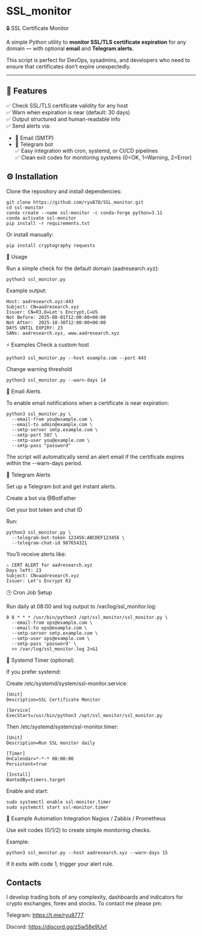 # SSL_monitor
🔒 SSL Certificate Monitor


A simple Python utility to **monitor SSL/TLS certificate expiration** for any domain — with optional **email** and **Telegram alerts**.

This script is perfect for DevOps, sysadmins, and developers who need to ensure that certificates don’t expire unexpectedly.

---

## 🧩 Features

✅ Check SSL/TLS certificate validity for any host  
✅ Warn when expiration is near (default: 30 days)  
✅ Output structured and human-readable info  
✅ Send alerts via:
- 📧 Email (SMTP)
- 💬 Telegram bot  
✅ Easy integration with cron, systemd, or CI/CD pipelines  
✅ Clean exit codes for monitoring systems (0=OK, 1=Warning, 2=Error)

## ⚙️ Installation

Clone the repository and install dependencies:

```
git clone https://github.com/ryu878/SSL_monitor.git
cd ssl-monitor
conda create --name ssl-monitor -c conda-forge python=3.11
conda activate ssl-monitor
pip install -r requirements.txt
```

Or install manually:

```
pip install cryptography requests
```

🚀 Usage

Run a simple check for the default domain (aadresearch.xyz):

```
python3 ssl_monitor.py
```

Example output:
```
Host: aadresearch.xyz:443
Subject: CN=aadresearch.xyz
Issuer: CN=R3,O=Let's Encrypt,C=US
Not Before: 2025-08-01T12:00:00+00:00
Not After:  2025-10-30T12:00:00+00:00
DAYS UNTIL EXPIRY: 23
SANs: aadresearch.xyz, www.aadresearch.xyz
```

⚡ Examples
Check a custom host

```
python3 ssl_monitor.py --host example.com --port 443
```

Change warning threshold
```
python3 ssl_monitor.py --warn-days 14
```

📧 Email Alerts

To enable email notifications when a certificate is near expiration:

```
python3 ssl_monitor.py \
  --email-from you@example.com \
  --email-to admin@example.com \
  --smtp-server smtp.example.com \
  --smtp-port 587 \
  --smtp-user you@example.com \
  --smtp-pass "password"
```

The script will automatically send an alert email if the certificate expires within the --warn-days period.

💬 Telegram Alerts

Set up a Telegram bot and get instant alerts.

Create a bot via @BotFather

Get your bot token and chat ID

Run:

```
python3 ssl_monitor.py \
  --telegram-bot-token 123456:ABCDEF123456 \
  --telegram-chat-id 987654321
```

You’ll receive alerts like:

```
⚠️ CERT ALERT for aadresearch.xyz
Days left: 23
Subject: CN=aadresearch.xyz
Issuer: Let's Encrypt R3
```

🕒 Cron Job Setup

Run daily at 08:00 and log output to /var/log/ssl_monitor.log:

```
0 8 * * * /usr/bin/python3 /opt/ssl_monitor/ssl_monitor.py \
  --email-from ops@example.com \
  --email-to ops@example.com \
  --smtp-server smtp.example.com \
  --smtp-user ops@example.com \
  --smtp-pass 'password' \
  >> /var/log/ssl_monitor.log 2>&1
```

🧠 Systemd Timer (optional)

If you prefer systemd:

Create /etc/systemd/system/ssl-monitor.service:

```
[Unit]
Description=SSL Certificate Monitor

[Service]
ExecStart=/usr/bin/python3 /opt/ssl_monitor/ssl_monitor.py
```

Then /etc/systemd/system/ssl-monitor.timer:

```
[Unit]
Description=Run SSL monitor daily

[Timer]
OnCalendar=*-*-* 08:00:00
Persistent=true

[Install]
WantedBy=timers.target
```

Enable and start:

```
sudo systemctl enable ssl-monitor.timer
sudo systemctl start ssl-monitor.timer
```

🧰 Example Automation Integration
Nagios / Zabbix / Prometheus

Use exit codes (0/1/2) to create simple monitoring checks.

Example:

```
python3 ssl_monitor.py --host aadresearch.xyz --warn-days 15
```

If it exits with code 1, trigger your alert rule.

## Contacts
I develop trading bots of any complexity, dashboards and indicators for crypto exchanges, forex and stocks.
To contact me please pm:

Telegram: https://t.me/ryu8777

Discord: https://discord.gg/zSw58e9Uvf
